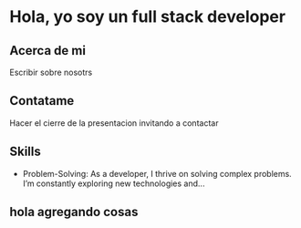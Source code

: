 # Hola, yo soy un full stack developer

## Acerca de mi

Escribir sobre nosotrs

## Contatame

Hacer el cierre de la presentacion invitando a contactar

## Skills
- Problem-Solving: As a developer, I thrive on solving complex problems. I’m constantly exploring new technologies and...
## hola agregando cosas